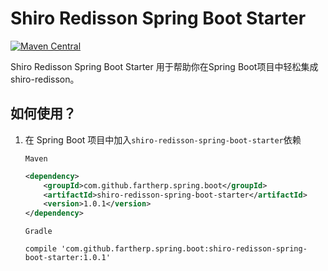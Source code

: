 # Shiro Redisson Spring Boot Starter
[![Maven Central](https://maven-badges.herokuapp.com/maven-central/com.github.fartherp.spring.boot/shiro-redisson-spring-boot-starter/badge.svg)](https://maven-badges.herokuapp.com/maven-central/com.github.fartherp.spring.boot/shiro-redisson-spring-boot-starter/)

Shiro Redisson Spring Boot Starter 用于帮助你在Spring Boot项目中轻松集成shiro-redisson。

## 如何使用？
1. 在 Spring Boot 项目中加入```shiro-redisson-spring-boot-starter```依赖

    ```Maven```
    ``` xml
    <dependency>
        <groupId>com.github.fartherp.spring.boot</groupId>
        <artifactId>shiro-redisson-spring-boot-starter</artifactId>
        <version>1.0.1</version>
    </dependency>
    ```
    ```Gradle```
    ```
    compile 'com.github.fartherp.spring.boot:shiro-redisson-spring-boot-starter:1.0.1'
    ```